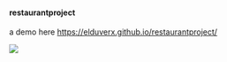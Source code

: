 #### restaurantproject
a demo here
https://elduverx.github.io/restaurantproject/

![](https://i.imgur.com/V0IuoZ5.png)
